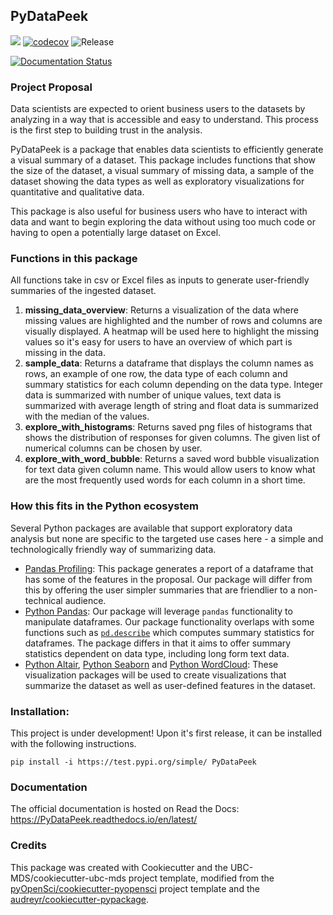 ## PyDataPeek 

![](https://github.com/UBC-MDS/pydatapeek/workflows/build/badge.svg) [![codecov](https://codecov.io/gh/UBC-MDS/pydatapeek/branch/master/graph/badge.svg)](https://codecov.io/gh/UBC-MDS/pydatapeek) ![Release](https://github.com/UBC-MDS/pydatapeek/workflows/Release/badge.svg)

[![Documentation Status](https://readthedocs.org/projects/pydatapeek/badge/?version=latest)](https://pydatapeek.readthedocs.io/en/latest/?badge=latest)

### Project Proposal
Data scientists are expected to orient business users to the datasets by analyzing in a way that is accessible and easy to understand. This process is the first step to building trust in the analysis.

PyDataPeek is a package that enables data scientists to efficiently generate a visual summary of a dataset. This package includes functions that show the size of the dataset, a visual summary of missing data, a sample of the dataset showing the data types as well as exploratory visualizations for quantitative and qualitative data.

This package is also useful for business users who have to interact with data and want to begin exploring the data without using too much code or having to open a potentially large dataset on Excel. 

### Functions in this package
All functions take in csv or Excel files as inputs to generate user-friendly summaries of the ingested dataset.
1. **missing_data_overview**: Returns a visualization of the data where missing values are highlighted and the number of rows and columns are visually displayed. A heatmap will be used here to highlight the missing values so it's easy for users to have an overview of which part is missing in the data.
2. **sample_data**: Returns a dataframe that displays the column names as rows, an example of one row, the data type of each column and summary statistics for each column depending on the data type. Integer data is summarized with number of unique values, text data is summarized with average length of string and float data is summarized with the median of the values.
3. **explore_with_histograms**: Returns saved png files of histograms that shows the distribution of responses for given columns. The given list of numerical columns can be chosen by user.
4. **explore_with_word_bubble**: Returns a saved word bubble visualization for text data given column name. This would allow users to know what are the most frequently used words for each column in a short time.

### How this fits in the Python ecosystem
Several Python packages are available that support exploratory data analysis but none are specific to the targeted use cases here - a simple and technologically friendly way of summarizing data. 
- [Pandas Profiling](https://pandas-profiling.github.io/pandas-profiling/docs/): This package generates a report of a dataframe that has some of the features in the proposal. Our package will differ from this by offering the user simpler summaries that are friendlier to a non-technical audience.
- [Python Pandas](https://pandas.pydata.org): Our package will leverage `pandas` functionality to manipulate dataframes. Our package functionality overlaps with some functions such as [`pd.describe`](https://pandas.pydata.org/pandas-docs/stable/reference/api/pandas.DataFrame.describe.html) which computes summary statistics for dataframes. The package differs in that it aims to offer summary statistics dependent on data type, including long form text data. 
- [Python Altair](https://altair-viz.github.io), [Python Seaborn](https://seaborn.pydata.org) and [Python WordCloud](https://github.com/amueller/word_cloud): These visualization packages will be used to create visualizations that summarize the dataset as well as user-defined features in the dataset. 

### Installation:
This project is under development! Upon it's first release, it can be installed with the following instructions.

```
pip install -i https://test.pypi.org/simple/ PyDataPeek
```

### Documentation
The official documentation is hosted on Read the Docs: <https://PyDataPeek.readthedocs.io/en/latest/>

### Credits
This package was created with Cookiecutter and the UBC-MDS/cookiecutter-ubc-mds project template, modified from the [pyOpenSci/cookiecutter-pyopensci](https://github.com/pyOpenSci/cookiecutter-pyopensci) project template and the [audreyr/cookiecutter-pypackage](https://github.com/audreyr/cookiecutter-pypackage).






